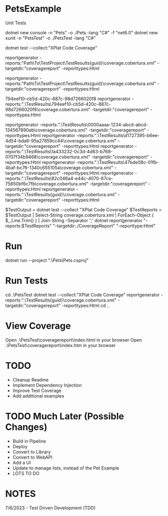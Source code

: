# PetsExample
Unit Tests

dotnet new console -n "Pets" -o ./Pets -lang "C#" -f "net6.0"
dotnet new xunit -n "PetsTest" -o ./PetsTest -lang "C#"

dotnet test --collect:"XPlat Code Coverage"

reportgenerator
-reports:"Path\To\TestProject\TestResults\{guid}\coverage.cobertura.xml"
-targetdir:"coveragereport"
-reporttypes:Html

reportgenerator
-reports:"Path\To\TestProject\TestResults\{guid}\coverage.cobertura.xml"
-targetdir:"coveragereport"
-reporttypes:Html

794eef10-cb5d-420c-887c-98d7266020f8
reportgenerator -reports:".\TestResults\794eef10-cb5d-420c-887c-98d7266020f8\coverage.cobertura.xml" -targetdir:"coveragereport" -reporttypes:Html

reportgenerator -reports:".\TestResults\0000aaaa-1234-abcd-abcd-134567890ab\coverage.cobertura.xml" -targetdir:"coveragereport" -reporttypes:Html
reportgenerator -reports:".\TestResults\d1727395-b6ee-4d54-bda6-95a27859cc44\coverage.cobertura.xml" -targetdir:"coveragereport" -reporttypes:Html
reportgenerator -reports:".\TestResults\1a433232-0c3d-4d63-b768-0707f34b9468\coverage.cobertura.xml" -targetdir:"coveragereport" -reporttypes:Html
reportgenerator -reports:".\TestResults\47bde08c-01fb-4baf-bc76-1340c655105a\coverage.cobertura.xml" -targetdir:"coveragereport" -reporttypes:Html
reportgenerator -reports:".\TestResults\82c046a4-e44c-4070-87ce-75850bf6c7fb\coverage.cobertura.xml" -targetdir:"coveragereport" -reporttypes:Html
reportgenerator -reports:".\TestResults\{guid}\coverage.cobertura.xml" -targetdir:"coveragereport" -reporttypes:Html

$TestOutput = dotnet test --collect "XPlat Code Coverage"
$TestReports = $TestOutput | Select-String coverage.cobertura.xml | ForEach-Object { $_.Line.Trim() } | Join-String -Separator ';'
dotnet reportgenerator "-reports:$TestReports" "-targetdir:./CoverageReport" "-reporttype:Html"

# Run
dotnet run --project ".\Pets\Pets.csproj"

# Run Tests
cd .\PetsTest
dotnet test --collect:"XPlat Code Coverage"
reportgenerator -reports:".\TestResults\{guid}\coverage.cobertura.xml" -targetdir:"coveragereport" -reporttypes:Html
cd ..

# View Coverage
Open .\PetsTest\coveragereport\index.html in your browser
Open .\PetsTest\coveragereport\index.htm in your browser


# TODO
- Cleanup Readme
- Implement Dependency Injection
- Improve Test Coverage
- Add additional examples

# TODO Much Later (Possible Changes)
- Build in Pipeline
- Deploy
- Convert to Library
- Convert to WebAPI
- Add a UI
- Update to manage lists, instead of the Pet Example
- LOTS TO DO

# NOTES
7/6/2023 - Test Driven Development (TDD)
